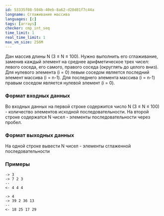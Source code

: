 ```yaml
---
id: 53335f08-504b-40eb-8a62-d28d81f7c44a
longname: Сглаживание массива
languages: [c]
tags: [arrays]
checker: cmp_int_seq
time_limit: 1
real_time_limit: 1
max_vm_size: 256M
---
```


Дан массив длины N (3 ≤ N ≤ 100). Нужно выполнить его сглаживание, заменив каждый элемент на
среднее арифметическое трех чисел: левого соседа, его самого, правого соседа (округлять до целого вниз).
Для нулевого элемента (i = 0) левым соседом является последний элемент массива (i = n-1).
Для последнего элемента массива (i = n-1) правым соседом является нулевой элемент (i = 0).

### Формат входных данных

Во входных данных на первой строке содержится число N (3 ≤ N ≤ 100) - количество элементов исходной последовательности.
На второй строке содержатся N чисел - элементы последовательности через пробел.

### Формат выходных данных

На одной строке вывести N чисел - элементы сглаженной последовательности

### Примеры

```
-> 3
-> 7 2 3
--
<- 4 4 4
```

```
-> 4
-> 39 2 36 13
--
<- 18 25 17 29
```

